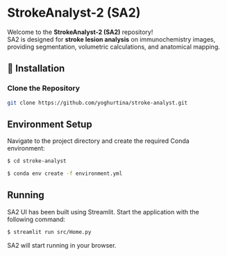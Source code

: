 # StrokeAnalyst-2 (SA2)

Welcome to the **StrokeAnalyst-2 (SA2)** repository!  
SA2 is designed for **stroke lesion analysis** on immunochemistry images, providing segmentation, volumetric calculations, and anatomical mapping.

## 🚀 Installation

### Clone the Repository
```bash
git clone https://github.com/yoghurtina/stroke-analyst.git
```
## Environment Setup
Navigate to the project directory and create the required Conda environment:

```bash
$ cd stroke-analyst
```

```bash
$ conda env create -f environment.yml
```

## Running

SA2 UI has been built using Streamlit. Start the application with the following command:

```bash
$ streamlit run src/Home.py
```
SA2 will start running in your browser. 
